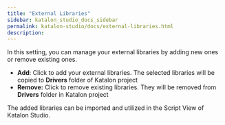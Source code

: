 ```yaml
---
title: "External Libraries" 
sidebar: katalon_studio_docs_sidebar
permalink: katalon-studio/docs/external-libraries.html 
description: 
---
```

In this setting, you can manage your external libraries by adding new ones or remove existing ones.

*   **Add**: Click to add your external libraries. The selected libraries will be copied to **Drivers** folder of Katalon project
*   **Remove:** Click to remove existing libraries. They will be removed from **Drivers** folder in Katalon project

The added libraries can be imported and utilized in the Script View of Katalon Studio.